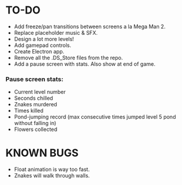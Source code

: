 # TO-DO
* Add freeze/pan transitions between screens a la Mega Man 2.
* Replace placeholder music & SFX.
* Design a lot more levels!
* Add gamepad controls.
* Create Electron app.
* Remove all the .DS_Store files from the repo.
* Add a pause screen with stats. Also show at end of game.

### Pause screen stats:
* Current level number
* Seconds chilled
* Znakes murdered
* Times killed
* Pond-jumping record (max consecutive times jumped level 5 pond without falling in)
* Flowers collected

# KNOWN BUGS
* Float animation is way too fast.
* Znakes will walk through walls.
